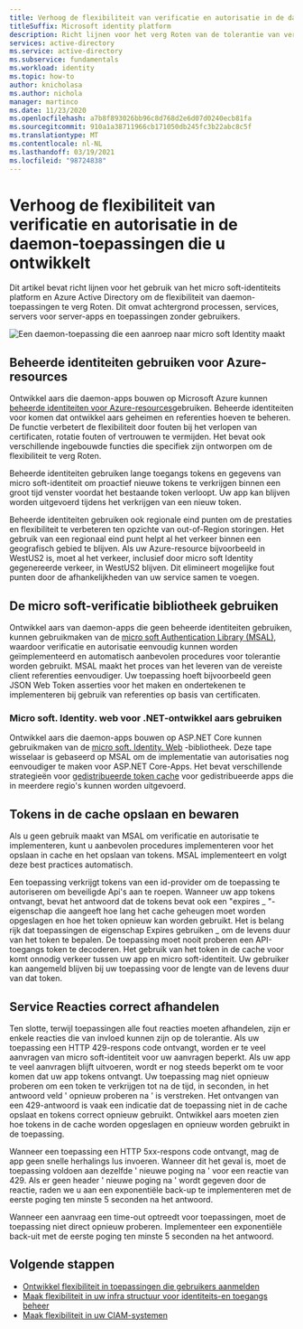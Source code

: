 ```yaml
---
title: Verhoog de flexibiliteit van verificatie en autorisatie in de daemon-toepassingen die u ontwikkelt
titleSuffix: Microsoft identity platform
description: Richt lijnen voor het verg Roten van de tolerantie van verificatie en autorisatie in een daemon-toepassing met behulp van het micro soft Identity platform
services: active-directory
ms.service: active-directory
ms.subservice: fundamentals
ms.workload: identity
ms.topic: how-to
author: knicholasa
ms.author: nichola
manager: martinco
ms.date: 11/23/2020
ms.openlocfilehash: a7b8f893026bb96c8d768d2e6d07d0240ecb81fa
ms.sourcegitcommit: 910a1a38711966cb171050db245fc3b22abc8c5f
ms.translationtype: MT
ms.contentlocale: nl-NL
ms.lasthandoff: 03/19/2021
ms.locfileid: "98724838"
---
```

# <a name="increase-the-resilience-of-authentication-and-authorization-in-daemon-applications-you-develop"></a>Verhoog de flexibiliteit van verificatie en autorisatie in de daemon-toepassingen die u ontwikkelt

Dit artikel bevat richt lijnen voor het gebruik van het micro soft-identiteits platform en Azure Active Directory om de flexibiliteit van daemon-toepassingen te verg Roten. Dit omvat achtergrond processen, services, servers voor server-apps en toepassingen zonder gebruikers.

![Een daemon-toepassing die een aanroep naar micro soft Identity maakt](media/resilience-daemon-app/calling-microsoft-identity.png)

## <a name="use-managed-identities-for-azure-resources"></a>Beheerde identiteiten gebruiken voor Azure-resources

Ontwikkel aars die daemon-apps bouwen op Microsoft Azure kunnen [beheerde identiteiten voor Azure-resources](../managed-identities-azure-resources/overview.md)gebruiken. Beheerde identiteiten voor komen dat ontwikkel aars geheimen en referenties hoeven te beheren. De functie verbetert de flexibiliteit door fouten bij het verlopen van certificaten, rotatie fouten of vertrouwen te vermijden. Het bevat ook verschillende ingebouwde functies die specifiek zijn ontworpen om de flexibiliteit te verg Roten.

Beheerde identiteiten gebruiken lange toegangs tokens en gegevens van micro soft-identiteit om proactief nieuwe tokens te verkrijgen binnen een groot tijd venster voordat het bestaande token verloopt. Uw app kan blijven worden uitgevoerd tijdens het verkrijgen van een nieuw token.

Beheerde identiteiten gebruiken ook regionale eind punten om de prestaties en flexibiliteit te verbeteren ten opzichte van out-of-Region storingen. Het gebruik van een regionaal eind punt helpt al het verkeer binnen een geografisch gebied te blijven. Als uw Azure-resource bijvoorbeeld in WestUS2 is, moet al het verkeer, inclusief door micro soft Identity gegenereerde verkeer, in WestUS2 blijven. Dit elimineert mogelijke fout punten door de afhankelijkheden van uw service samen te voegen.

## <a name="use-the-microsoft-authentication-library"></a>De micro soft-verificatie bibliotheek gebruiken

Ontwikkel aars van daemon-apps die geen beheerde identiteiten gebruiken, kunnen gebruikmaken van de [micro soft Authentication Library (MSAL)](../develop/msal-overview.md), waardoor verificatie en autorisatie eenvoudig kunnen worden geïmplementeerd en automatisch aanbevolen procedures voor tolerantie worden gebruikt. MSAL maakt het proces van het leveren van de vereiste client referenties eenvoudiger. Uw toepassing hoeft bijvoorbeeld geen JSON Web Token asserties voor het maken en ondertekenen te implementeren bij gebruik van referenties op basis van certificaten.

### <a name="use-microsoftidentityweb-for-net-developers"></a>Micro soft. Identity. web voor .NET-ontwikkel aars gebruiken

Ontwikkel aars die daemon-apps bouwen op ASP.NET Core kunnen gebruikmaken van de [micro soft. Identity. Web](../develop/microsoft-identity-web.md) -bibliotheek. Deze tape wisselaar is gebaseerd op MSAL om de implementatie van autorisaties nog eenvoudiger te maken voor ASP.NET Core-Apps. Het bevat verschillende strategieën voor [gedistribueerde token cache](https://github.com/AzureAD/microsoft-identity-web/wiki/token-cache-serialization#distributed-token-cache) voor gedistribueerde apps die in meerdere regio's kunnen worden uitgevoerd.

## <a name="cache-and-store-tokens"></a>Tokens in de cache opslaan en bewaren

Als u geen gebruik maakt van MSAL om verificatie en autorisatie te implementeren, kunt u aanbevolen procedures implementeren voor het opslaan in cache en het opslaan van tokens. MSAL implementeert en volgt deze best practices automatisch.

Een toepassing verkrijgt tokens van een id-provider om de toepassing te autoriseren om beveiligde Api's aan te roepen. Wanneer uw app tokens ontvangt, bevat het antwoord dat de tokens bevat ook een "expires \_ "-eigenschap die aangeeft hoe lang het cache geheugen moet worden opgeslagen en hoe het token opnieuw kan worden gebruikt. Het is belang rijk dat toepassingen de eigenschap Expires gebruiken \_ om de levens duur van het token te bepalen. De toepassing moet nooit proberen een API-toegangs token te decoderen. Het gebruik van het token in de cache voor komt onnodig verkeer tussen uw app en micro soft-identiteit. Uw gebruiker kan aangemeld blijven bij uw toepassing voor de lengte van de levens duur van dat token.

## <a name="properly-handle-service-responses"></a>Service Reacties correct afhandelen

Ten slotte, terwijl toepassingen alle fout reacties moeten afhandelen, zijn er enkele reacties die van invloed kunnen zijn op de tolerantie. Als uw toepassing een HTTP 429-respons code ontvangt, worden er te veel aanvragen van micro soft-identiteit voor uw aanvragen beperkt. Als uw app te veel aanvragen blijft uitvoeren, wordt er nog steeds beperkt om te voor komen dat uw app tokens ontvangt. Uw toepassing mag niet opnieuw proberen om een token te verkrijgen tot na de tijd, in seconden, in het antwoord veld ' opnieuw proberen na ' is verstreken. Het ontvangen van een 429-antwoord is vaak een indicatie dat de toepassing niet in de cache opslaat en tokens correct opnieuw gebruikt. Ontwikkel aars moeten zien hoe tokens in de cache worden opgeslagen en opnieuw worden gebruikt in de toepassing.

Wanneer een toepassing een HTTP 5xx-respons code ontvangt, mag de app geen snelle herhalings lus invoeren. Wanneer dit het geval is, moet de toepassing voldoen aan dezelfde ' nieuwe poging na ' voor een reactie van 429. Als er geen header ' nieuwe poging na ' wordt gegeven door de reactie, raden we u aan een exponentiële back-up te implementeren met de eerste poging ten minste 5 seconden na het antwoord.

Wanneer een aanvraag een time-out optreedt voor toepassingen, moet de toepassing niet direct opnieuw proberen. Implementeer een exponentiële back-uit met de eerste poging ten minste 5 seconden na het antwoord.

## <a name="next-steps"></a>Volgende stappen

- [Ontwikkel flexibiliteit in toepassingen die gebruikers aanmelden](resilience-client-app.md)
- [Maak flexibiliteit in uw infra structuur voor identiteits-en toegangs beheer](resilience-in-infrastructure.md)
- [Maak flexibiliteit in uw CIAM-systemen](resilience-b2c.md)